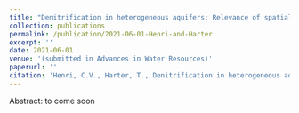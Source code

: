 ```yaml
---
title: "Denitrification in heterogeneous aquifers: Relevance of spatial variability and upscaling"
collection: publications
permalink: /publication/2021-06-01-Henri-and-Harter
excerpt: ''
date: 2021-06-01
venue: '(submitted in Advances in Water Resources)'
paperurl: ''
citation: 'Henri, C.V., Harter, T., Denitrification in heterogeneous aquifers: Relevance of spatial variability and upscaling, submitted in Advances in Water Resources'
---
```


Abstract: to come soon
